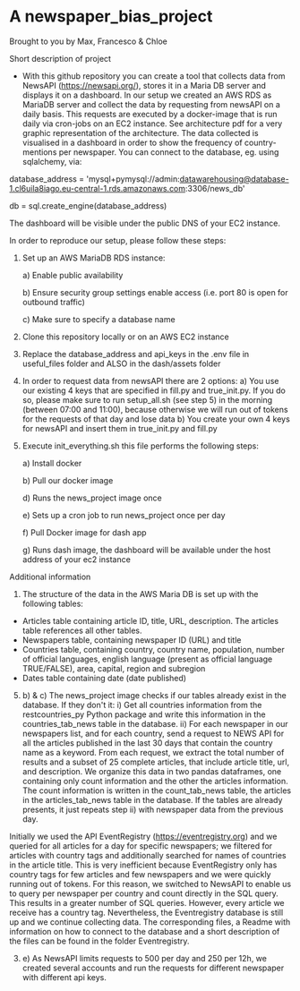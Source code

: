# A newspaper_bias_project

Brought to you by Max, Francesco & Chloe


Short description of project

 - With this github repository you can create a tool that collects data from NewsAPI (https://newsapi.org/), stores it in a Maria DB server and displays it on a dashboard. In our setup we created an AWS RDS as MariaDB server and collect the data by requesting from newsAPI on a daily basis. This requests are executed by a docker-image that is run daily via cron-jobs on an EC2 instance. See architecture pdf for a very graphic representation of the architecture.
 The data collected is visualised in a dashboard in order to show the frequency of country-mentions per newspaper. You can connect to the database, eg. using sqlalchemy, via: 
 
 database_address = 'mysql+pymysql://admin:datawarehousing@database-1.cl6uila8iago.eu-central-1.rds.amazonaws.com:3306/news_db'
 
 db = sql.create_engine(database_address)


The dashboard will be visible under the public DNS of your EC2 instance.



In order to reproduce our setup, please follow these steps:

1) Set up an AWS MariaDB RDS instance:
     
     a) Enable public availability
     
     b) Ensure security group settings enable access (i.e. port 80 is open for outbound traffic)
     
     c) Make sure to specify a database name

2) Clone this repository locally or on an AWS EC2 instance

3) Replace the database_address and api_keys in the .env file in useful_files folder and ALSO in the dash/assets folder

4) In order to request data from newsAPI there are 2 options:
     a) You use our existing 4 keys that are specified in fill.py and true_init.py. If you do so, please make sure to run 
     setup_all.sh (see step 5) in the morning (between 07:00 and 11:00), because otherwise we will run out of tokens for the requests of that day and lose data
     b) You create your own 4 keys for newsAPI and insert them in true_init.py and fill.py 

5) Execute init_everything.sh
    this file performs the following steps:
   
   a) Install docker
   
   b) Pull our docker image 
   
   d) Runs the news_project image once
  
   e) Sets up a cron job to run news_project once per day
   
   f) Pull Docker image for dash app
   
   g) Runs dash image, the dashboard will be available under the host address of your ec2 instance


Additional information

1) The structure of the data in the AWS Maria DB is set up with the following tables:
  - Articles table containing article ID, title, URL, description. The articles table references all other tables. 
  - Newspapers table, containing newspaper ID (URL) and title 
  - Countries table, containing country, country name, population, number of official languages, english language (present as official language TRUE/FALSE), area, capital, region and subregion
  - Dates table containing date (date published)

5) b) & c) The news_project image checks if our tables already exist in the database. If they don't it: 
           i) Get all countries information from the restcountries_py Python package and write this information in the 
           countries_tab_news table in the database.
           ii) For each newspaper in our newspapers list, and for each country, send a request to NEWS API for all the articles 
           published in the last 30 days that contain the country name as a keyword. From each request, we extract the total 
           number of results and a subset of 25 complete articles, that include article title, url, and description. We organize 
           this data in two pandas dataframes, one containing only count information and the other the articles information.
           The count information is written in the count_tab_news table, the articles in the articles_tab_news table in the 
           database.
           If the tables are already presents, it just repeats step ii) with newspaper data from the previous day. 
             
Initially we used the API EventRegistry (https://eventregistry.org) and we queried for all articles for a day for specific newspapers; we filtered for articles with country tags and additionally searched for names of countries in the article title. This is very inefficient because EventRegistry only has country tags for few articles and few newspapers and we were quickly running out of tokens. For this reason, we switched to NewsAPI to enable us to query per newspaper per country and count directly in the SQL query. This results in a greater number of SQL queries. However, every article we receive has a country tag. Nevertheless, the Eventregistry database is still up and we continue collecting data. The corresponding files, a Readme with information on how to connect to the database and a short description of the files can be found in the folder Eventregistry.

3)  e)  As NewsAPI limits requests to 500 per day and 250 per 12h, we created several accounts and run the requests for different newspaper with different api keys.
